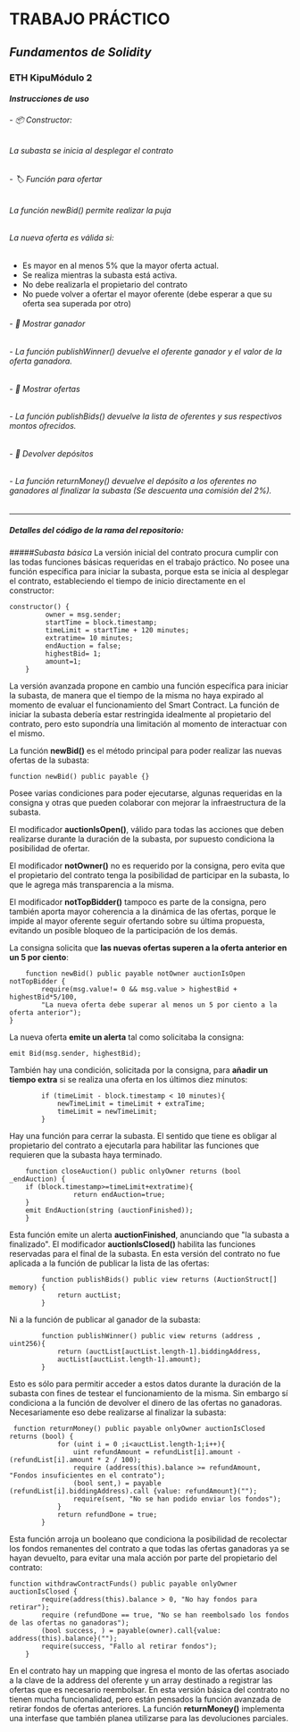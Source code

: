 # TRABAJO PRÁCTICO
## *Fundamentos de Solidity*
### ETH KipuMódulo 2

#### *Instrucciones de uso*
###### - 📦 Constructor:
###### La subasta se inicia al desplegar el contrato
###### - 🏷️ Función para ofertar
###### La función *newBid()* permite realizar la puja 
###### La nueva oferta es válida si:
- Es mayor en al menos 5% que la mayor oferta actual.
- Se realiza mientras la subasta está activa.
- No debe realizarla el propietario del contrato
- No puede volver a ofertar el mayor oferente (debe esperar a que su oferta sea superada por otro)

######  - 🥇 Mostrar ganador
######  - La función *publishWinner()* devuelve el oferente ganador y el valor de la oferta ganadora.
###### - 📜 Mostrar ofertas
###### - La función *publishBids()* devuelve la lista de oferentes y sus respectivos montos ofrecidos.
###### - 💸 Devolver depósitos
###### - La función *returnMoney()* devuelve el depósito a los oferentes no ganadores al finalizar la subasta (Se descuenta una comisión del 2%).

------------




##### Detalles del código de la rama del repositorio:
#####*Subasta básica*
La versión inicial del contrato procura cumplir con las todas funciones básicas requeridas en el trabajo práctico.
No posee una función específica para iniciar la subasta, porque esta se inicia al desplegar el contrato, estableciendo el tiempo de inicio directamente en el constructor:
```
constructor() {
         owner = msg.sender;
         startTime = block.timestamp;
         timeLimit = startTime + 120 minutes;
         extratime= 10 minutes;
         endAuction = false;
         highestBid= 1;
         amount=1;
    }
```
La versión avanzada propone en cambio una función específica para iniciar la subasta, de manera que el tiempo de la misma no haya expirado al momento de evaluar el funcionamiento del Smart Contract. 
La función de iniciar la subasta debería estar restringida idealmente al propietario del contrato, pero esto supondría una limitación al momento de interactuar con el mismo.

La función **newBid()** es el método principal para poder realizar las nuevas ofertas de la subasta:
```
function newBid() public payable {}
```
Posee varias condiciones para poder ejecutarse, algunas requeridas en la consigna y otras que pueden colaborar con mejorar la infraestructura de la subasta.

El modificador **auctionIsOpen()**, válido para todas las acciones que deben realizarse durante la duración de la subasta, por supuesto condiciona la posibilidad de ofertar.

El modificador **notOwner()** no es requerido por la consigna, pero evita que el propietario del contrato tenga la posibilidad de participar en la subasta, lo que le agrega más transparencia a la misma.

El modificador **notTopBidder()** tampoco es parte de la consigna, pero también aporta mayor coherencia a la dinámica de las ofertas, porque le impide al mayor oferente seguir ofertando sobre su última propuesta, evitando un posible bloqueo de la participación de los demás.

La consigna solicita que **las nuevas ofertas superen a la oferta anterior en un 5 por ciento**:

```
    function newBid() public payable notOwner auctionIsOpen notTopBidder {
        require(msg.value!= 0 && msg.value > highestBid + highestBid*5/100,
        "La nueva oferta debe superar al menos un 5 por ciento a la oferta anterior");
}
```
La nueva oferta **emite un alerta** tal como solicitaba la consigna:
```
emit Bid(msg.sender, highestBid);
```
También hay una condición, solicitada por la consigna, para **añadir un tiempo extra** si se realiza una oferta en los últimos diez minutos:
```
        if (timeLimit - block.timestamp < 10 minutes){
            newTimeLimit = timeLimit + extraTime;
            timeLimit = newTimeLimit;
        }
```
Hay una función para cerrar la subasta. El sentido que tiene es obligar al propietario del contrato a ejecutarla para habilitar las funciones que requieren que la subasta haya terminado.
```
    function closeAuction() public onlyOwner returns (bool _endAuction) {
    if (block.timestamp>=timeLimit+extratime){
                return endAuction=true;
    }
    emit EndAuction(string (auctionFinished));
    }
```
Esta función emite un alerta **auctionFinished**, anunciando que "la subasta a finalizado".
El modificador **auctionIsClosed()** habilita las funciones reservadas para el final de la subasta. En esta versión del contrato no fue aplicada a la función de publicar la lista de las ofertas:
```
        function publishBids() public view returns (AuctionStruct[] memory) {
            return auctList;
        }
```

Ni a la función de publicar al ganador de la subasta:
```
        function publishWinner() public view returns (address , uint256){
            return (auctList[auctList.length-1].biddingAddress, 
            auctList[auctList.length-1].amount);
        }
```
Esto es sólo para permitir acceder a estos datos durante la duración de la subasta con fines de testear el funcionamiento de la misma.
Sin embargo sí condiciona a la función de devolver el dinero de las ofertas no ganadoras. Necesariamente eso debe realizarse al finalizar la subasta:
```
 function returnMoney() public payable onlyOwner auctionIsClosed returns (bool) {
            for (uint i = 0 ;i<auctList.length-1;i++){
                uint refundAmount = refundList[i].amount - (refundList[i].amount * 2 / 100);
                require (address(this).balance >= refundAmount, "Fondos insuficientes en el contrato");
                (bool sent,) = payable (refundList[i].biddingAddress).call {value: refundAmount}("");
                require(sent, "No se han podido enviar los fondos");
            }
            return refundDone = true;
        }
```
Esta función arroja un booleano que condiciona la posibilidad de recolectar los fondos remanentes del contrato a que todas las ofertas ganadoras ya se hayan devuelto, para evitar una mala acción por parte del propietario del contrato:
```
function withdrawContractFunds() public payable onlyOwner auctionIsClosed {
        require(address(this).balance > 0, "No hay fondos para retirar");
        require (refundDone == true, "No se han reembolsado los fondos de las ofertas no ganadoras");
        (bool success, ) = payable(owner).call{value: address(this).balance}("");
        require(success, "Fallo al retirar fondos");
    }
```
En el contrato hay un mapping que ingresa el monto de las ofertas asociado a la clave de la address del oferente y un array destinado a registrar las ofertas que es necesario reembolsar. En esta versión básica del contrato no tienen mucha funcionalidad, pero están pensados la función avanzada de retirar fondos de ofertas anteriores.
La función **returnMoney()** implementa una interfase que también planea utilizarse para las devoluciones parciales.
